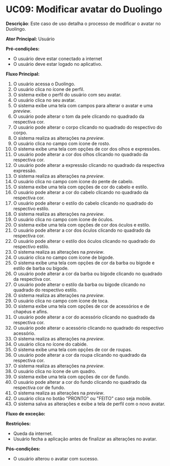 # UC09: Modificar avatar do Duolingo

**Descrição**: Este caso de uso detalha o processo de modificar o avatar no Duolingo.

**Ator Principal:** Usuário

**Pré-condições:**

- O usuário deve estar conectado a internet
- O usuário deve estar logado no aplicativo.

**Fluxo Principal:**

1. O usuário acessa o Duolingo.
2. O usuário clica no ícone de perfil.
3. O sistema exibe o perfil do usuário com seu avatar.
4. O usuário clica no seu avatar.
5. O sistema exibe uma tela com campos para alterar o avatar e uma *preview*.
6. O usuário pode alterar o tom da pele clicando no quadrado da respectiva cor.
7. O usuário pode alterar o corpo clicando no quadrado do respectivo do corpo.
8. O sistema realiza as alterações na *preview*.
9. O usuário clica no campo com ícone de rosto.
10. O sistema exibe uma tela com opções de cor dos olhos e expressões.
11. O usuário pode alterar a cor dos olhos clicando no quadrado da respectiva cor.
12. O usuário pode alterar a expressão clicando no quadrado da respectiva expressão.
13. O sistema realiza as alterações na *preview*.
14. O usuário clica no campo com ícone do pente de cabelo.
15. O sistema exibe uma tela com opções de cor do cabelo e estilo.
16. O usuário pode alterar a cor do cabelo clicando no quadrado da respectiva cor.
17. O usuário pode alterar o estilo do cabelo clicando no quadrado do respectivo estilo.
18. O sistema realiza as alterações na *preview*.
19. O usuário clica no campo com ícone de óculos.
20. O sistema exibe uma tela com opções de cor dos óculos e estilo.
21. O usuário pode alterar a cor dos óculos clicando no quadrado da respectiva cor.
22. O usuário pode alterar o estilo dos óculos clicando no quadrado do respectivo estilo.
23. O sistema realiza as alterações na *preview*.
24. O usuário clica no campo com ícone de bigode.
25. O sistema exibe uma tela com opções de cor da barba ou bigode e estilo de barba ou bigode.
26. O usuário pode alterar a cor da barba ou bigode clicando no quadrado da respectiva cor.
27. O usuário pode alterar o estilo da barba ou bigode clicando no quadrado do respectivo estilo.
28. O sistema realiza as alterações na *preview*.
29. O usuário clica no campo com ícone de toca.
30. O sistema exibe uma tela com opções de cor de acessórios e de chapéus e afins.
31. O usuário pode alterar a cor do acessório clicando no quadrado da respectiva cor.
32. O usuário pode alterar o acessório clicando no quadrado do respectivo acessório.
33. O sistema realiza as alterações na *preview*.
34. O usuário clica no ícone do cabide.
35. O sistema exibe uma tela com opções de cor de roupas.
36. O usuário pode alterar a cor da roupa clicando no quadrado da respectiva cor.
37. O sistema realiza as alterações na *preview*.
38. O usuário clica no ícone de um quadro.
39. O sistema exibe uma tela com opções de cor de fundo.
40. O usuário pode alterar a cor do fundo clicando no quadrado da respectiva cor de fundo.
41. O sistema realiza as alterações na *preview*.
42. O usuário clica no botão "PRONTO" ou "FEITO" caso seja mobile.
43. O sistema salva as alterações e exibe a tela de perfil com o novo avatar.

**Fluxo de exceção:** 

**Restrições:**

- Queda da internet.
- Usuário fecha a aplicação antes de finalizar as alterações no avatar.

**Pós-condições:**

- O usuário alterou o avatar com sucesso.